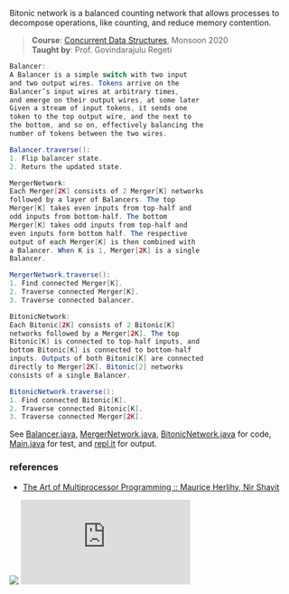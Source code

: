 Bitonic network is a balanced counting network that
allows processes to decompose operations, like
counting, and reduce memory contention.

> **Course**: [Concurrent Data Structures], Monsoon 2020\
> **Taught by**: Prof. Govindarajulu Regeti

[Concurrent Data Structures]: https://github.com/iiithf/concurrent-data-structures

```java
Balancer:
A Balancer is a simple switch with two input
and two output wires. Tokens arrive on the
Balancer’s input wires at arbitrary times,
and emerge on their output wires, at some later
Given a stream of input tokens, it sends one
token to the top output wire, and the next to
the bottom, and so on, effectively balancing the
number of tokens between the two wires.

Balancer.traverse():
1. Flip balancer state.
2. Return the updated state.
```

```java
MergerNetwork:
Each Merger[2K] consists of 2 Merger[K] networks
followed by a layer of Balancers. The top
Merger[K] takes even inputs from top-half and
odd inputs from bottom-half. The bottom
Merger[K] takes odd inputs from top-half and
even inputs form bottom half. The respective
output of each Merger[K] is then combined with
a Balancer. When K is 1, Merger[2K] is a single
Balancer.

MergerNetwork.traverse():
1. Find connected Merger[K].
2. Traverse connected Merger[K].
3. Traverse connected balancer.
```

```java
BitonicNetwork:
Each Bitonic[2K] consists of 2 Bitonic[K]
networks followed by a Merger[2K]. The top
Bitonic[K] is connected to top-half inputs, and
bottom Bitonic[K] is connected to bottom-half
inputs. Outputs of both Bitonic[K] are connected
directly to Merger[2K]. Bitonic[2] networks
consists of a single Balancer.

BitonicNetwork.traverse():
1. Find connected Bitonic[K].
2. Traverse connected Bitonic[K].
3. Traverse connected Merger[2K].
```

See [Balancer.java], [MergerNetwork.java],
[BitonicNetwork.java] for code, [Main.java] for
test, and [repl.it] for output.

[Balancer.java]: https://repl.it/@wolfram77/bitonic-network#Balancer.java
[MergerNetwork.java]: https://repl.it/@wolfram77/bitonic-network#MergerNetwork.java
[BitonicNetwork.java]: https://repl.it/@wolfram77/bitonic-network#BitonicNetwork.java
[Main.java]: https://repl.it/@wolfram77/bitonic-network#Main.java
[repl.it]: https://bitonic-network.wolfram77.repl.run


### references

- [The Art of Multiprocessor Programming :: Maurice Herlihy, Nir Shavit](https://dl.acm.org/doi/book/10.5555/2385452)

![](https://ga-beacon.deno.dev/G-G1E8HNDZYY:v51jklKGTLmC3LAZ4rJbIQ/github.com/javaf/bitonic-network)
![](https://ga-beacon.deno.dev/G-G1E8HNDZYY:v51jklKGTLmC3LAZ4rJbIQ/github.com/moocf/bitonic-network.java)
